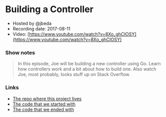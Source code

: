 # Building a Controller

- Hosted by @jbeda
- Recording date: 2017-08-11
- Video: [https://www.youtube.com/watch?v=8Xo_ghCIOSY](https://www.youtube.com/watch?v=8Xo_ghCIOSY)

### Show notes

> In this episode, Joe will be building a new controller using Go.  Learn how controllers work and a bit about how to build one.  Also watch Joe, most probably, looks stuff up on Stack Overflow.

### Links

 - [The repo where this project lives](https://github.com/jbeda/tgik-controller)
 - [The code that we started with](https://github.com/jbeda/tgik-controller/tree/13db5aaa9d9cc6745474b83316dc5faa9fff9c5f)
 - [The code that we ended with](https://github.com/jbeda/tgik-controller/tree/ac55060d60f51fc89240200050e88368d5f58848)
